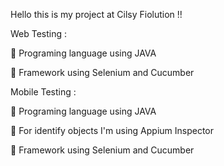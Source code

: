 Hello this is my project at Cilsy Fiolution  !!

Web Testing :

  Programing language using JAVA

  Framework using Selenium and Cucumber

Mobile Testing :

  Programing language using JAVA

  For identify objects I'm using Appium Inspector

  Framework using Selenium and Cucumber
